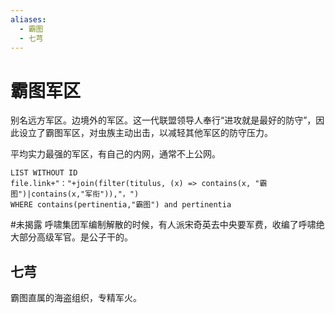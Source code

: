 ```yaml
---
aliases:
  - 霸图
  - 七芎
---
```


# 霸图军区

别名远方军区。边境外的军区。这一代联盟领导人奉行“进攻就是最好的防守”，因此设立了霸图军区，对虫族主动出击，以减轻其他军区的防守压力。

平均实力最强的军区，有自己的内网，通常不上公网。

```dataview
LIST WITHOUT ID
file.link+"："+join(filter(titulus, (x) => contains(x, "霸图")|contains(x,"军衔")),"，")
WHERE contains(pertinentia,"霸图") and pertinentia
```

#未揭露 呼啸集团军编制解散的时候，有人派宋奇英去中央要军费，收编了呼啸绝大部分高级军官。是公子干的。

## 七芎

霸图直属的海盗组织，专精军火。
